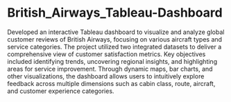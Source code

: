 # British_Airways_Tableau-Dashboard

Developed an interactive Tableau dashboard to visualize and analyze global customer reviews of British Airways, focusing on various aircraft types and service categories. The project utilized two integrated datasets to deliver a comprehensive view of customer satisfaction metrics. Key objectives included identifying trends, uncovering regional insights, and highlighting areas for service improvement. Through dynamic maps, bar charts, and other visualizations, the dashboard allows users to intuitively explore feedback across multiple dimensions such as cabin class, route, aircraft, and customer experience categories.
